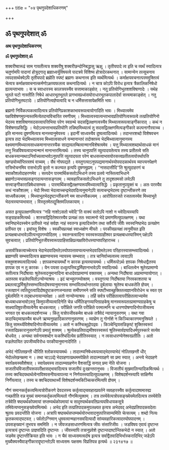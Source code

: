 +++
title = "०४ पृथगुपदेशाधिकरणम्"

+++


## ॐ पृथगुपदेशात् ॐ

**अथ पृथगुपदेशाधिकरणम्**

**ॐ पृथगुपदेशात् ॐ**

शक्वरीष्वारूढं साम गायतीत्यत्र शक्वरीषु शक्वरीछन्दोनिबद्धासु ऋक्षु । तृतीयपादे त्व इति च व्यर्थं स्यादित्यत्र चतुर्णामपि पादानां होत्रुद्गातृ ब्रह्माध्वर्युविषयत्वे पादत्रये विशिष्य होत्रादेरकथनात् । सामान्येन तत्सूचनाय त्वपदसार्थक्येऽपि तृतीयपादे ब्रह्मेति स्पष्टं ब्रह्मणः कथनात्त्व इति व्यर्थमित्यर्थः । कर्माक्षयवचनात्परममुक्तित्वं चेत्यत्र कर्माक्षयवचनात्कर्मणोऽक्षय्यफलत्व कथनादित्यर्थः । न चात्र कोऽपि विरोध इत्यत्र त्रैकालिकनिषेधो ह्यत्यन्ताभावः । स च स्वाधारस्य कालत्रयस्यैव सत्तामाकाङ्क्षेत् । नतु प्रतियोगिभूतशशविषाणादेः । यथेह भूतले घटो नास्तीति निषेधे आधारभूतभूतले प्रागभावप्रध्वंसयोराधारभूतकपालादेर्वा सत्त्वमाकाङ्क्षेत् । नतु प्रतियोगिभूतघटादेः । प्रतियोगित्वज्ञेयत्वादि च न धर्मिसत्तासापेक्षमिति भावः ।

ब्रह्मणो निर्विकल्पकत्वादित्यत्र प्रतियोगिप्रकाशकाभावरूपत्वायोगादिति भावः । मिथ्यात्वमेव पक्षविशेषणमुपन्यस्तमित्येतदप्यविचारित रमणीयम् । मिथ्यात्वस्यात्यन्ताभावप्रतियोगित्वरूपत्वे तत्प्रतियोगिनो भेदस्य शशविषाणवदसत्त्वापत्तिभिया परेण स्वग्रन्थे सदसद्विलक्षणत्वस्यैव मिथ्यात्वरूपत्वाङ्गीकारात् । कथं न विशेषणाप्रसिद्धिः । भेदोऽत्यन्ताभावप्रतियोगि तन्निष्ठमिथ्यात्वं तु सदसद्विलक्षणमित्यङ्गीकारे कल्पनागौरवाच्च । इति मानस्य दूषणमित्यत्र मानस्यानुमेयस्य । इदानीं साध्यस्यैव दूष्यत्वादित्यर्थः । तदान्तरशब्दो विशेषवचन इत्यत्र तदा भेदमिथ्यात्वस्य मिथ्यात्वसाधने यन्मानान्तरं तदोक्तस्य भेदमिथ्यात्वानुमानस्य वक्ष्यमाणमिथ्यात्वसाधकमानान्तरस्यैक साद्यावलम्बित्वान्मानविशेषत्वमेव । यत्तु मिथ्यात्वशब्दार्थसाधकं मानं तत्तु भिन्नविषयत्वादन्यन्मानं मानान्तरमित्यर्थः । तस्य चानुपपत्तिं व्युत्पादयतेत्यत्र तस्य प्रतीतत्वे सति बाधकस्यान्यथाऽनिर्वाच्यत्वाभावेऽनुपपत्तिं व्युत्पादयता परेण बाधसत्त्वाभावयोरसत्त्वप्रतीतत्वयोरर्थापत्ति खण्डयोर्व्याप्तिरवश्यं वाच्यम् । सैव नोपपद्यते । वस्तुगत्याऽनुपपद्यमानार्थस्योपपादकार्थस्य व्याप्त्यनपेक्षणे रात्रिभोचनमिव रासभोऽपि कुतो न कल्प्यत इत्यपि दूषणमूह्यम् । ‘‘नासदासीदि’’ति श्रुत्युदाहरणं च स्वाकौशलोदाहरणमेव । सत्पदेन पारमार्थिकसतोऽभिधाने तस्य प्रलये नास्तित्वाभिधाने ब्रह्मणोऽप्यभावप्रसङ्गादत्यन्तासङ्गतम् । व्यावहारिकसतोऽभिधाने तु तादृशतमसो लयेऽपि सत्त्वाङ्गीकारान्निषेधासम्भवः । पारमार्थिकसद्वैलक्षण्यरूपमिथ्यात्वासिद्धेः । प्रकृतानुपयुक्तं च । अतः परस्यैव कथं नाकौशलम् । भेदो मिथ्या भेदत्वाच्चन्द्रभेदवदित्यनुमानेऽपि सत्यचन्द्रभेदस्य दृष्टान्तीकरणे तव साध्यवैकल्यम् । मिथ्याभूतभेददृष्टान्तीकरणे मम साधनवैकल्यम् । आरोपितरजते रजतत्वस्येव मिथ्याभूते भेदत्वस्याप्यभावात् । विस्तृतमेतद्युक्तिमल्लिकायाम् ।

असत इत्युपलक्षणमित्यत्र ‘‘नहि नाशोऽसतो भवेदि’’ति वाक्यं सतोऽपि नाशो न भवेदित्यस्यापि सङ्ग्राहकमित्यर्थः । शास्त्राद्विदितेश्वरस्यैव प्रत्यक्षं ततः स्वात्मनो भेदे प्रमाणमित्युपलक्षणम् । यथा स्वनिष्ठभेदस्स्वेन प्रतीयते नाहं सर्वज्ञः नाहं स्वतन्त्र इत्यादिरूपेण तथा सर्वैरपि जीवैः स्वस्वनिष्ठभेदः प्रत्यक्षेण प्रतीयत एव । इयांस्तु विशेषः । स्वकीयप्रत्यक्षं स्वाध्यक्षेण मीयते । परकीयप्रत्यक्षं त्वनुमीयत इति प्रत्यक्षबाधाभावेऽपीत्यभ्युपगम्योदितम् । स्वतन्त्रत्वादिना स्वस्वरूपग्राहीश्वर प्रत्यक्षबाधस्यास्मिन् पक्षेऽपि सुवचत्वात् ।
प्रतियोगिभूतजीवस्वरूपग्राहिसाक्षिप्रत्यक्षविरोधस्याप्यपरिहाराच्च ।

असार्वत्रिकत्वाच्चेत्यत्र भेदाभेदवादिमतेऽस्योपपत्तावप्यत्यन्तभेदवादिमतेऽस्य परिहारस्यासम्भवादित्यर्थः । ब्रह्मण्यपि सम्भवादित्यत्र ब्रह्मण्यप्यस्य न्यायस्य सम्भवात् । तत्र चानिर्वाच्यत्वस्य त्वयाऽपि वक्तुमशक्यत्वादित्यर्थः । ज्ञापकश्चायमर्थो न कारक इत्यस्यायमर्थः । धर्मिरूपोऽर्थः ज्ञापकः निषेधाद्वैतस्य ज्ञापक एव न तु कारकः । येन पयसा दध्युत्पत्तिवद्धर्मिज्ञानाभावेऽपि स्यादित्यर्थः । बाधितत्वेन श्रुतेरप्रामाण्ये सतीत्यत्र निर्दोषायाः श्रुतेस्त्वदनुमानादिना बाधादेवाप्रामाण्यं वक्तव्यम् । अन्यथा निर्दोषाया अप्रामाण्यायोगात् । अतस्तव वज्रलेपायितोऽन्योन्याश्रयः । इदं चाभ्युपगम्योक्तम् । वस्तुगत्या निर्दोषतया निरवकाशतया च प्रबलत्वाद्धर्मिश्रुतेस्सम्भावितदोषस्यानुमानस्य सम्भावितार्थान्तरतया दुर्बलायाः श्रुतेश्च बाधकतेति ज्ञेयम् । रजतज्ञानं त्वतिदूरत्वादिदोषदुष्टकरणजन्यतया समीपगमने सति स्पष्टीभवच्छुक्तितत्वज्ञानविरोधेन च स्वत एव दुर्बलमिति न तद्बाधनायान्यापेक्षा । अतो नान्योन्याश्रयः । तर्हि सर्वत्र परीक्षितत्वापरीक्षितत्वाभ्यामेव बाध्यबाधकभावोऽस्तु किमुपजीव्यत्वादिनेति चेन्न धर्मिलिङ्गव्याप्तिग्राहकेषु मानस्वरूपतत्प्रामाण्यग्राहकेषु च साक्ष्यादिषूपजीव्यत्वेनैव बाधकत्वात् । परीक्षिते जगति परीक्षिते परमात्मनि च धारणपोषणादिनोपजीव्यस्य भगवत एव बाधकत्वदर्शनाच्च । किंतु यत्रोपजीवकमेव बाधकं तत्रैवेदं न्यायानुसरणम् । यथा गवा कदाचिद्य्वाघ्रस्यैव बाधने ऋष्यनुग्रहादिकारणानुसरणम् । व्याघ्रेण तु गोर्नाशे न किञ्चित्कारणमनुस्रियते । किंतु सामर्थ्यविशेषादिनोपजीव्यत्वमेव । अतो न कश्चित्क्षुद्रोपद्रवः । किञ्चेन्द्रियसन्निकृष्टं शुक्तिस्वरूपं रजतादिप्रकारानुसरणेऽपि प्रमातुं शक्यम् । श्रुत्येकप्रतिपाद्यमीश्वरस्वरूपं श्रुतिस्सार्वज्ञ्यादिधर्मपुरस्कारे सत्येव बोधयेत् । अन्यथा सर्वनामशब्देन यःकश्चिदित्येव प्रतीतिस्स्यात् । न त्वसाधारण्येनेश्वरप्रतीतिः । अतो वज्रलेपायित उपजीव्यविरोधः परकीयानुमानादेरिति ।

अभेदं नोल्लिखन्ती धीरिति श्लोकस्यायमर्थः । तादात्म्यनिषेधरूपत्वाद्भेदस्याभेदं नोल्लिखन्ती धीर् भेदोल्लेखनक्षमा न । तथा चाऽऽद्ये भेदग्रहणात्प्रथममपेक्षिते तादात्म्यग्रहणे सा प्रमा स्यात् । अन्त्ये भेदग्रहणे स्वापेक्ष्यस्यवैशेषात् । स्वापेक्ष्यस्य तादात्म्यग्रहणेन वैशसाद्धिं सनात् प्रमा नेति योजना । सजातीयविजातीयरूपपरीक्षासद्भावादित्यत्र सजातीयं दुःखान्तरानुभवः । विजातीयं मुखमालिन्यादिकमित्यर्थः । तस्य क्वचिदयथार्थत्वेनाविश्वसनीयत्वापत्त्या न निर्णयस्स्यादित्युपलक्षणम् । विशेषदर्शनस्यापि साक्षिणैव निर्णेयत्वात् । तस्य च क्वचिदयाथार्थ्ये विशेषदर्शनमकिञ्चित्करमित्यपि ज्ञेयम् ।

गौणं समानकर्तृकत्वमित्यत्रोरीकरणे देवदत्तस्य कर्तृत्वाद्य्ववहारप्रवर्तने व्यवहारस्यैव कर्तृत्वादश्वमारुह्य गच्छतीति वन्न मुख्यं समानकर्तृकत्वमित्यतो गौणमित्युक्तम् । तत्र तस्येवेत्यत्रोपसङ्ख्येयमेतदित्यत्र तस्येवेति तत्रेवेति षष्ठ्यर्थकोपमायां सप्तम्यर्थकोपमायां च सादृश्यार्थकवतिप्रत्ययविधायकसूत्रे तमिवेत्यप्यनुसङ्ख्येयमित्यर्थः । अभेद इति तत्प्रतिपादकमुपलक्ष्यत इत्यत्र अभेदवद् अभेदप्रतिपादकवदेताः श्रुतयः प्रवदन्तीति योजना । अत्रापि षष्ठ्यर्थसप्तम्यर्थयोरभावादनुपपत्तिसाम्यमिति चेत्सत्यम् । शब्दो नित्यः कृतकत्वाद्घटवत् । पर्वतोऽग्निमान् धूमवत्वान्महानसवदित्यादौ सांव्यवहारिकत्वादस्योपपादनम् । उपसङ्ख्यानं तूभयत्र सममिति । न जीवजडसाधारणमित्यत्र जीवः संसारिजीवः । जडविषय एवायं दृष्टान्त इत्यत्रायं दृष्टान्तः प्राज्ञवदिति दृष्टान्तः । जीवस्यापि तत्रानुप्रवेशे दृष्टान्तदार्ष्टान्तिकभेदो न स्यात् । अतो जडमेव दृष्टान्तीक्रियत इति भावः । न चैवं साध्यसमत्वदोष इत्यत्र सर्वाद्वैतवादिभिर्भास्करादिभिर् जडेऽपि मुख्यैक्यस्यैवाङ्गीकाराद्दृष्टान्तोऽपि साध्यसमः पक्षसमः विप्रतिपन्न इत्यर्थः ॥ २३१४१७ ॥



